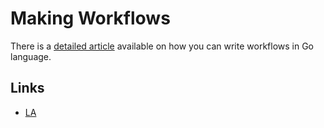
# Making Workflows

There is a [detailed article][1] available on how you can write workflows in Go language.


## Links

- [LA][2]



[1]:	https://medium.com/@NikitaVoloboev/writing-alfred-workflows-in-go-2a44f62dc432
[2]:	https://learn-anything.xyz/software/tooling/productivity/alfred